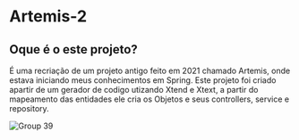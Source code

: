 # Artemis-2

## Oque é o este projeto?

É uma recriação de um projeto antigo feito em 2021 chamado Artemis, onde estava iniciando meus conhecimentos em Spring.
Este projeto foi criado apartir de um gerador de codigo utizando Xtend e Xtext, a partir do mapeamento das entidades ele cria os Objetos e seus controllers, service e repository.

![Group 39](https://user-images.githubusercontent.com/65460537/232358396-fe174192-f8f6-4c8e-ad0a-476d84b34e5f.png)
